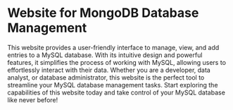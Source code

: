 # Website for MongoDB Database Management

This website provides a user-friendly interface to manage, view, and add entries to a MySQL database. With its intuitive design and powerful features, it simplifies the process of working with MySQL, allowing users to effortlessly interact with their data. Whether you are a developer, data analyst, or database administrator, this website is the perfect tool to streamline your MySQL database management tasks. Start exploring the capabilities of this website today and take control of your MySQL database like never before!
